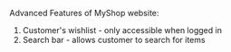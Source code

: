 Advanced Features of MyShop website:

1. Customer's wishlist - only accessible when logged in
2. Search bar - allows customer to search for items